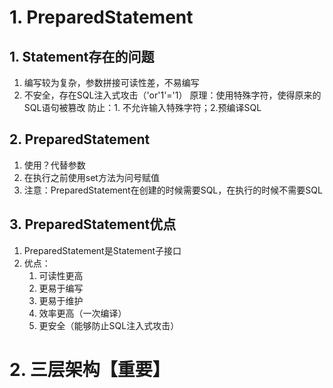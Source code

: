 # 1. PreparedStatement
## 1. Statement存在的问题
1. 编写较为复杂，参数拼接可读性差，不易编写
2. 不安全，存在SQL注入式攻击（'or'1'='1）
	原理：使用特殊字符，使得原来的SQL语句被篡改
	防止：1. 不允许输入特殊字符；2.预编译SQL
## 2. PreparedStatement
1. 使用？代替参数
2. 在执行之前使用set方法为问号赋值
3. 注意：PreparedStatement在创建的时候需要SQL，在执行的时候不需要SQL

## 3. PreparedStatement优点
1. PreparedStatement是Statement子接口
2. 优点：
	1. 可读性更高
	2. 更易于编写
	3. 更易于维护
	4. 效率更高（一次编译）
	5. 更安全（能够防止SQL注入式攻击）

# 2. 三层架构【重要】
